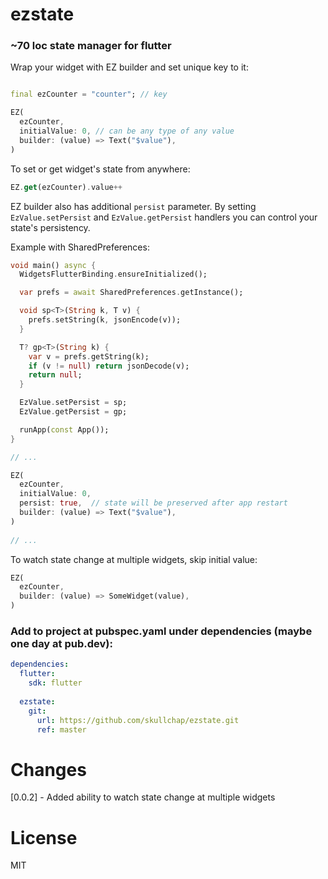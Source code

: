 # ezstate
### ~70 loc state manager for flutter

Wrap your widget with EZ builder and set unique key to it:

```dart

final ezCounter = "counter"; // key

EZ(
  ezCounter,
  initialValue: 0, // can be any type of any value
  builder: (value) => Text("$value"),
)
```
To set or get widget's state from anywhere:
```dart
EZ.get(ezCounter).value++
```

EZ builder also has additional ```persist``` parameter. By setting `EzValue.setPersist` and `EzValue.getPersist` handlers you can control your state's persistency.

Example with SharedPreferences:

```dart
void main() async {
  WidgetsFlutterBinding.ensureInitialized();

  var prefs = await SharedPreferences.getInstance();

  void sp<T>(String k, T v) {
    prefs.setString(k, jsonEncode(v));
  }

  T? gp<T>(String k) {
    var v = prefs.getString(k);
    if (v != null) return jsonDecode(v);
    return null;
  }

  EzValue.setPersist = sp;
  EzValue.getPersist = gp;

  runApp(const App());
}

// ...

EZ(
  ezCounter,
  initialValue: 0,
  persist: true,  // state will be preserved after app restart
  builder: (value) => Text("$value"),
)
  
// ... 
```

To watch state change at multiple widgets, skip initial value:
```dart
EZ(
  ezCounter,
  builder: (value) => SomeWidget(value),
)
```

### Add to project at pubspec.yaml under dependencies (maybe one day at pub.dev):
```yaml
dependencies:
  flutter:
    sdk: flutter
    
  ezstate:
    git:
      url: https://github.com/skullchap/ezstate.git
      ref: master
```

# Changes
[0.0.2] - Added ability to watch state change at multiple widgets
# License

MIT
